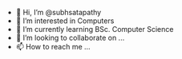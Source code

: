- 👋 Hi, I’m @subhsatapathy
- 👀 I’m interested in Computers 
- 🌱 I’m currently learning BSc. Computer Science
- 💞️ I’m looking to collaborate on ...
- 📫 How to reach me ...

<!---
subhsatapathy/subhsatapathy is a ✨ special ✨ repository because its `README.md` (this file) appears on your GitHub profile.
You can click the Preview link to take a look at your changes.
--->
